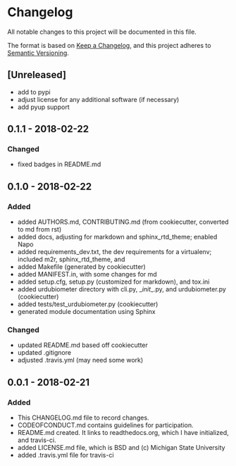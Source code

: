 # Changelog
All notable changes to this project will be documented in this file.

The format is based on [Keep a Changelog](http://keepachangelog.com/en/1.0.0/), 
and this project adheres to [Semantic Versioning](http://semver.org/spec/v2.0.0.html).

## [Unreleased]
- add to pypi
- adjust license for any additional software (if necessary)
- add pyup support

## 0.1.1 - 2018-02-22
### Changed
- fixed badges in README.md 

## 0.1.0 - 2018-02-22
### Added
- added AUTHORS.md, CONTRIBUTING.md (from cookiecutter, converted to md from rst)
- added docs, adjusting for markdown and sphinx_rtd_theme; enabled Napo
- added requirements_dev.txt, the dev requirements for a virtualenv; included m2r, sphinx_rtd_theme, and
- added Makefile (generated by cookiecutter)
- added MANIFEST.in, with some changes for md
- added setup.cfg, setup.py (customized for markdown), and tox.ini
- added urdubiometer directory with cli.py, \__init__.py, and urdubiometer.py (cookiecutter)
- added tests/test_urdubiometer.py (cookiecutter)
- generated module documentation using Sphinx

### Changed
- updated README.md based off cookiecutter
- updated .gitignore
- adjusted .travis.yml (may need some work)
## 0.0.1 - 2018-02-21
### Added
- This CHANGELOG.md file to record changes.
- CODEOFCONDUCT.md contains guidelines for participation.
- README.md created. It links to readthedocs.org, which I have initialized,
  and travis-ci.
- added LICENSE.md file, which is BSD and (c) Michigan State University
- added .travis.yml file for travis-ci

